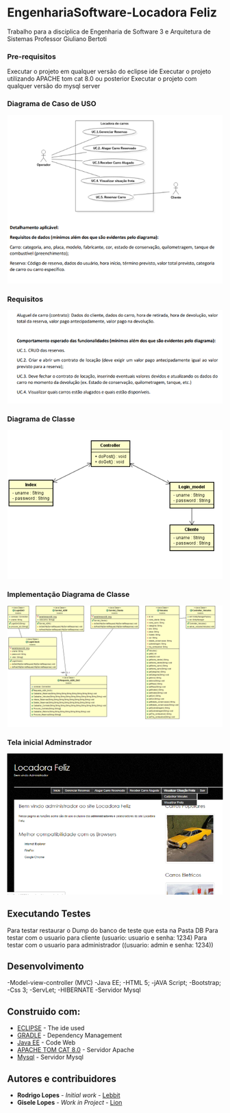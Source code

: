 # EngenhariaSoftware-Locadora Feliz

Trabalho para a disciplica de Engenharia de Software 3 e Arquitetura de Sistemas
Professor Giuliano Bertoti

### Pre-requisitos

Executar o projeto em qualquer versão do eclipse ide
Executar o projeto utilizando APACHE tom cat 8.0 ou posterior
Executar o projeto com qualquer versão do mysql server

### Diagrama de Caso de USO
![alt text](https://github.com/HammerSteinBrain/Locadora/blob/master/diagramaUSO.PNG)

### Requisitos
![alt text](https://github.com/HammerSteinBrain/Locadora/blob/master/requisitos.PNG)

### Diagrama de Classe

![alt text](https://github.com/HammerSteinBrain/Locadora/blob/master/diagrama.PNG)

### Implementação Diagrama de Classe
![alt text](https://github.com/HammerSteinBrain/Locadora/blob/master/DiagramaClasse.png)

### Tela inicial Adminstrador
![alt text](https://github.com/HammerSteinBrain/Locadora/blob/master/LocadoraHomeAdm.png)

## Executando Testes

Para testar restaurar o Dump do banco de teste que esta na Pasta DB
Para testar com o usuario para cliente (usuario: usuario e senha: 1234)
Para testar com o usuario para administrador ((usuario: admin e senha: 1234))

## Desenvolvimento
-Model-view-controller (MVC)
-Java EE;
-HTML 5;
-jAVA Script;
-Bootstrap;
-Css 3;
-ServLet;
-HIBERNATE
-Servidor Mysql

## Construido com:

* [ECLIPSE](https://www.eclipse.org/webtools/documentation/) - The ide used
* [GRADLE](https://docs.gradle.org/current/userguide/userguide.html) - Dependency Management
* [Java EE](https://javaee.github.io/glassfish/documentation) - Code Web
* [APACHE TOM CAT 8.0](http://tomcat.apache.org/tomcat-8.0-doc/) - Servidor Apache
* [Mysql](https://dev.mysql.com/doc/) - Servidor Mysql

## Autores e contribuidores

* **Rodrigo Lopes** - *Initial work* - [Lebbit](https://github.com/hammersteinbrain)
* **Gisele Lopes** - *Work in Project* - [Lion](https://github.com/giselen)



